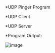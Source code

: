 *UDP Pinger Program

*UDP Client

*UDP Server

*Program Output:


![image](https://user-images.githubusercontent.com/56775888/195815164-ec36eb8a-8b2b-448d-a131-13a661ef309e.png)
